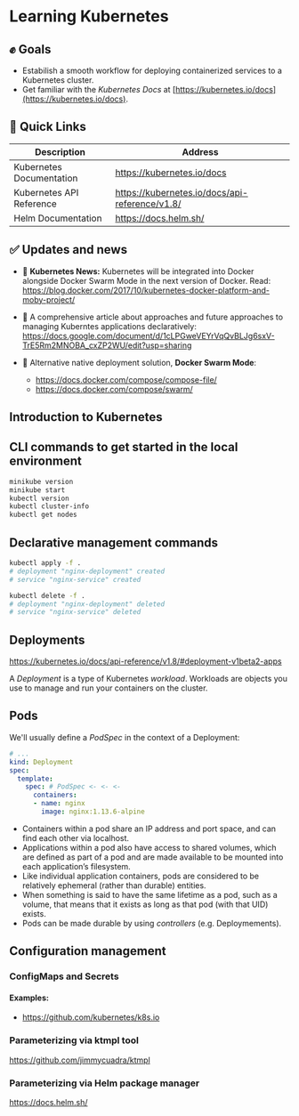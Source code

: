 # Learning Kubernetes

## ✊ Goals

- Estabilish a smooth workflow for deploying containerized services to a Kubernetes cluster.
- Get familiar with the *Kubernetes Docs* at [https://kubernetes.io/docs](https://kubernetes.io/docs).

## 🔗 Quick Links

| Description | Address |
| --- | --- |
| Kubernetes Documentation | https://kubernetes.io/docs  |
| Kubernetes API Reference | https://kubernetes.io/docs/api-reference/v1.8/ |
| Helm Documentation | https://docs.helm.sh/ |


## ✅ Updates and news

- 🎉 **Kubernetes News:** Kubernetes will be integrated into Docker alongside Docker Swarm Mode in the next version of Docker. Read: <https://blog.docker.com/2017/10/kubernetes-docker-platform-and-moby-project/>

- 📖 A comprehensive article about approaches and future approaches to managing Kuberntes applications declaratively: <https://docs.google.com/document/d/1cLPGweVEYrVqQvBLJg6sxV-TrE5Rm2MNOBA_cxZP2WU/edit?usp=sharing>

- 🐳 Alternative native deployment solution, **Docker Swarm Mode**:
  * <https://docs.docker.com/compose/compose-file/>
  * <https://docs.docker.com/compose/swarm/>

## Introduction to Kubernetes

## CLI commands to get started in the local environment

```sh
minikube version
minikube start
kubectl version
kubectl cluster-info
kubectl get nodes
```

## Declarative management commands

```sh
kubectl apply -f .
# deployment "nginx-deployment" created
# service "nginx-service" created

kubectl delete -f .
# deployment "nginx-deployment" deleted
# service "nginx-service" deleted
```

## Deployments

<https://kubernetes.io/docs/api-reference/v1.8/#deployment-v1beta2-apps>

A *Deployment* is a type of Kubernetes *workload*. Workloads are objects you use to manage and run your containers on the cluster.

## Pods

We'll usually define a *PodSpec* in the context of a Deployment:

```yaml
# ...
kind: Deployment
spec:
  template:
    spec: # PodSpec <- <- <-
      containers:
      - name: nginx
        image: nginx:1.13.6-alpine
```

- Containers within a pod share an IP address and port space, and can find each other via localhost.
- Applications within a pod also have access to shared volumes, which are defined as part of a pod and are made available to be mounted into each application’s filesystem.
- Like individual application containers, pods are considered to be relatively ephemeral (rather than durable) entities.
- When something is said to have the same lifetime as a pod, such as a volume, that means that it exists as long as that pod (with that UID) exists.
- Pods can be made durable by using *controllers* (e.g. Deploymements).

## Configuration management

### ConfigMaps and Secrets

#### Examples:

- <https://github.com/kubernetes/k8s.io>

### Parameterizing via ktmpl tool

<https://github.com/jimmycuadra/ktmpl>

### Parameterizing via Helm package manager

<https://docs.helm.sh/>
